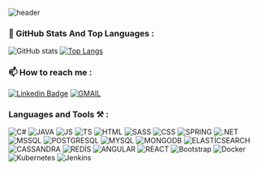 ![header](https://capsule-render.vercel.app/api?type=waving&color=0:feac5e,50:c779d0,100:4bc0c8&text=Can%20%C3%96zyi%C4%9Fit&fontAlign=25&fontAlignY=32&height=150&fontSize=50&fontColor=ffffff)


### 📌 GitHub Stats And Top Languages :

![GitHub stats](https://github-readme-stats.vercel.app/api?username=canozyigiit&hide=contribs,issues&theme=tokyonight)
[![Top Langs](https://github-readme-stats.vercel.app/api/top-langs/?username=canozyigiit&layout=compact&theme=tokyonight)](https://github.com/canozyigiit/github-readme-stats)

### 📫 How to reach me  :

[![Linkedin Badge](https://img.shields.io/badge/canozyigit-%20on%20linkedin-blue?style=for-the-badge&logo=linkedin)](https://www.linkedin.com/in/can-%C3%B6zyi%C4%9Fit-884568200//)
[![GMAIL](https://img.shields.io/badge/Gmail-D14836?style=for-the-badge&logo=gmail&logoColor=white)](mailto:muhammetcanozyigit@gmail.com)                                                                                                                                              
### Languages and Tools ⚒ :

![C#](https://img.shields.io/badge/C%23-239120?style=for-the-badge&logo=c-sharp&logoColor=white)
![JAVA](https://img.shields.io/badge/Java-ED8B00?style=for-the-badge&logo=java&logoColor=white)
![JS](https://img.shields.io/badge/JavaScript-323330?style=for-the-badge&logo=javascript&logoColor=F7DF1E)
![TS](https://img.shields.io/badge/TypeScript-007ACC?style=for-the-badge&logo=typescript&logoColor=white)
![HTML](https://img.shields.io/badge/HTML5-E34F26?style=for-the-badge&logo=html5&logoColor=white)
![SASS](https://img.shields.io/badge/Sass-CC6699?style=for-the-badge&logo=sass&logoColor=white)
![CSS](https://img.shields.io/badge/CSS-239120?&style=for-the-badge&logo=css3&logoColor=white)
![SPRING](https://img.shields.io/badge/Spring-6DB33F?style=for-the-badge&logo=spring&logoColor=white)
![.NET](https://img.shields.io/badge/.NET-5C2D91?style=for-the-badge&logo=.net&logoColor=white)
![MSSQL](https://img.shields.io/badge/Microsoft_SQL_Server-CC2927?style=for-the-badge&logo=microsoft-sql-server&logoColor=white)
![POSTGRESQL](https://img.shields.io/badge/PostgreSQL-316192?style=for-the-badge&logo=postgresql&logoColor=white)
![MYSQL](https://img.shields.io/badge/MySQL-00000F?style=for-the-badge&logo=mysql&logoColor=white)
![MONGODB](https://img.shields.io/badge/MongoDB-4EA94B?style=for-the-badge&logo=mongodb&logoColor=white)
![ELASTİCSEARCH](https://img.shields.io/badge/Elastic_Search-005571?style=for-the-badge&logo=elasticsearch&logoColor=white)
![CASSANDRA](https://img.shields.io/badge/Cassandra-1287B1?style=for-the-badge&logo=apache%20cassandra&logoColor=white)
![REDİS](https://img.shields.io/badge/redis-CC0000.svg?&style=for-the-badge&logo=redis&logoColor=white)
![ANGULAR](https://img.shields.io/badge/Angular-DD0031?style=for-the-badge&logo=angular&logoColor=white)
![REACT](https://img.shields.io/badge/React-20232A?style=for-the-badge&logo=react&logoColor=61DAFB)
![Bootstrap](https://img.shields.io/badge/bootstrap-%23563D7C.svg?style=for-the-badge&logo=bootstrap&logoColor=white)
![Docker](https://img.shields.io/badge/docker-%230db7ed.svg?style=for-the-badge&logo=docker&logoColor=white)
![Kubernetes](https://img.shields.io/badge/kubernetes-%23326ce5.svg?style=for-the-badge&logo=kubernetes&logoColor=white)
![Jenkins](https://img.shields.io/badge/Jenkins-D24939?style=for-the-badge&logo=Jenkins&logoColor=white)



